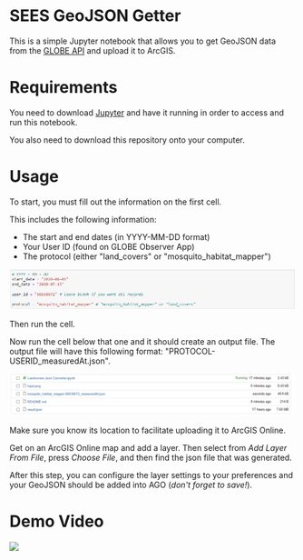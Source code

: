 # SEES GeoJSON Getter

This is a simple Jupyter notebook that allows you to get GeoJSON data from the [GLOBE API](https://api.globe.gov/search/swagger-ui.html#/) and upload it to ArcGIS.

# Requirements

You need to download [Jupyter](https://jupyter.org/install) and have it running in order to access and run this notebook.

You also need to download this repository onto your computer.

# Usage
To start, you must fill out the information on the first cell.

This includes the following information:  
- The start and end dates (in YYYY-MM-DD format)  
- Your User ID (found on GLOBE Observer App)  
- The protocol (either "land\_covers" or "mosquito\_habitat_mapper")

![sample photo](https://github.com/Piphi5/SEES-GeoJSON-Convert/blob/master/images/input.png)  
 
Then run the cell.

Now run the cell below that one and it should create an output file.
The output file will have this following format: "PROTOCOL-USERID\_measuredAt.json".

![sample directory](https://github.com/Piphi5/SEES-GeoJSON-Convert/blob/master/images/file.png)  

Make sure you know its location to facilitate uploading it to ArcGIS Online.

Get on an ArcGIS Online map and add a layer. Then select from _Add Layer From File_, press _Choose File_, and then find the json file that was generated.

After this step, you can configure the layer settings to your preferences and your GeoJSON should be added into AGO (_don't forget to save!_).

# Demo Video
[![](http://img.youtube.com/vi/rDMzwibFi6I/0.jpg)](https://youtu.be/rDMzwibFi6I 
)





